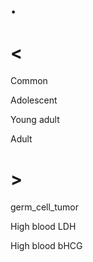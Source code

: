 # .

# <

Common

Adolescent

Young adult

Adult

# >

germ_cell_tumor

High blood LDH

High blood bHCG
